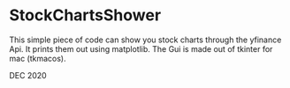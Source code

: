 # StockChartsShower

This simple piece of code can show you stock charts through the yfinance Api.
It prints them out using matplotlib.
The Gui is made out of tkinter for mac (tkmacos).

DEC 2020
